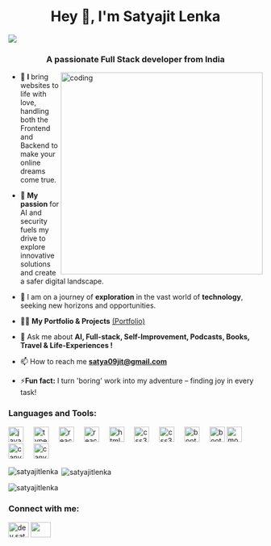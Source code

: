    
<h1 align="center">Hey 👋, I'm Satyajit Lenka</h1>
<img align="center" src="https://visitor-badge.laobi.icu/badge?page_id=SATYAJITLENKA.SATYAJITLENKA" />
<h3 align="center">A passionate Full Stack developer from India</h3>
<img align="right" alt="coding" width="400" src="https://ampron.eu/wp-content/uploads/2019/01/code-developer.gif">

- 🔭 **I** bring websites to life with love, handling both the Frontend and Backend to make your online dreams come true.

- 🌱 **My passion** for AI and security fuels my drive to explore innovative solutions and create a safer digital landscape.

- 👯 I am on a journey of **exploration** in the vast world of **technology**, seeking new horizons and opportunities.

- 👨‍💻 **My Portfolio & Projects** [(Portfolio)](https://satyajitlenka.github.io/Portfolio/)

- 💬 Ask me about **AI, Full-stack, Self-Improvement, Podcasts, Books, Travel & Life-Experiences !**

- 📫 How to reach me **satya09jit@gmail.com**

- ⚡**Fun fact:** I turn 'boring' work into my adventure – finding joy in every task!


<h3 align="left">Languages and Tools:</h3>
<div align="left">
    <img src="https://cdn.jsdelivr.net/gh/devicons/devicon/icons/javascript/javascript-original.svg" height="30" alt="javascript logo"  />
    <img width="12" />
    <img src="https://cdn.jsdelivr.net/gh/devicons/devicon/icons/typescript/typescript-original.svg" height="30" alt="typescript logo"  />
    <img width="12" />
    <img src="https://cdn.jsdelivr.net/gh/devicons/devicon/icons/react/react-original.svg" height="30" alt="react logo"  />
    <img width="12"/>
    <img src="https://www.bing.com/th?id=OIP.xXhbnB60x1WQzlBG9Hi5EQHaFQ&w=162&h=110&c=8&rs=1&qlt=90&o=6&dpr=1.3&pid=3.1&rm=2" height="30" alt="react logo"  />
    <img width="12" />
    <img src="https://cdn.jsdelivr.net/gh/devicons/devicon/icons/html5/html5-original.svg" height="30" alt="html5 logo"  />
    <img width="12" />
    <img src="https://cdn.jsdelivr.net/gh/devicons/devicon/icons/css3/css3-original.svg" height="30" alt="css3 logo"  />
    <img width="12" />
    <img src="https://th.bing.com/th?id=OIP.4MLiXSkY-1i2fgt0gR6aowAAAA&w=212&h=127&c=8&rs=1&qlt=90&o=6&dpr=1.3&pid=3.1&rm=2" height="30" alt="css3 logo"  />
    <img width="12" />
    <img src="https://cdn.jsdelivr.net/gh/devicons/devicon/icons/bootstrap/bootstrap-original.svg" height="30" alt="bootstrap logo"  />
    <img width="12" />
    <img src="https://th.bing.com/th?id=OIP.rpiHSO8j5Ng9dzobkcvAkQHaHa&w=250&h=250&c=8&rs=1&qlt=90&o=6&dpr=1.3&pid=3.1&rm=2" height="30" alt="bootstrap logo"  />
    <img src="https://cdn.jsdelivr.net/gh/devicons/devicon/icons/mongodb/mongodb-original.svg" height="30" alt="mongodb logo"  />
    <img width="12" />
    <img src="https://cdn.jsdelivr.net/gh/devicons/devicon/icons/canva/canva-original.svg" height="30" alt="canva logo"  />
    <img width="12" />
    <img src="https://th.bing.com/th?id=OIP.7ld8ocZoXSlR_SYlDdm4YQHaLH&w=204&h=306&c=8&rs=1&qlt=90&o=6&dpr=1.3&pid=3.1&rm=2" height="30" alt="canva logo"  />
    <img width="12" />
</div>
  
  

<p><img align="left" src="https://github-readme-stats.vercel.app/api/top-langs?username=satyajitlenka&show_icons=true&locale=en&layout=compact" alt="satyajitlenka" /></p>

<p>&nbsp;<img align="center" src="https://github-readme-stats.vercel.app/api?username=satyajitlenka&show_icons=true&locale=en" alt="satyajitlenka" /></p>

<p><img align="center" src="https://github-readme-streak-stats.herokuapp.com/?user=satyajitlenka&" alt="satyajitlenka" /></p>
</html>

<h3 align="left">Connect with me:</h3>
<p align="left">
<a href="https://github.com/SATYAJITLENKA" target="blank"><img align="center" src="https://logowik.com/content/uploads/images/github9775.jpg" alt="dev.satyajitlenka" height="30" width="40" /></a>
<a href="https://linkedin.com/in/https://www.linkedin.com/in/satyajit-lenka/" target="blank"><img align="center" src="https://th.bing.com/th/id/OIP.HD3es_M992QIXAEoyKfAxwHaHa?w=187&h=187&c=7&r=0&o=5&dpr=1.3&pid=1.7" height="30" width="40" /></a>

</p>
